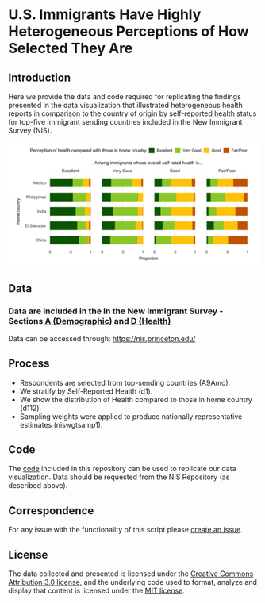 # U.S. Immigrants Have Highly Heterogeneous Perceptions of How Selected They Are

## Introduction
Here we provide the data and code required for replicating the findings presented in the data visualization that illustrated heterogeneous health reports in comparison to the country of origin by self-reported health status for top-five immigrant sending countries included in the New Immigrant Survey (NIS). 

![Visualization](Figure_1.jpg)

## Data 
### Data are included in the in the New Immigrant Survey - Sections [A (Demographic)](https://nis.princeton.edu/downloads/codebook/Adult/A-adult-codebook.pdf) and [D (Health)](https://nis.princeton.edu/downloads/codebook/Adult/D-adult-codebook.pdf)

Data can be accessed through: https://nis.princeton.edu/

## Process 

* Respondents are selected from top-sending countries (A9Amo).
* We stratify by Self-Reported Health (d1).
* We show the distribution of Health compared to those in home country (d112).
* Sampling weights were applied to produce nationally representative estimates (niswgtsamp1).

## Code
The [code](Visualization_ImmigrantHealth_Code_06022022.R) included in this repository can be used to replicate our data visualization. Data should be requested from the NIS Repository (as described above). 

## Correspondence
For any issue with the functionality of this script please [create an issue](https://github.com/alexisrsantos/immigrant_selection/issues).

## License
The data collected and presented is licensed under the [Creative Commons Attribution 3.0 license](http://creativecommons.org/licenses/by/3.0/us/deed.en_US), and the underlying code used to format, analyze and display that content is licensed under the [MIT license](http://opensource.org/licenses/mit-license.php).
